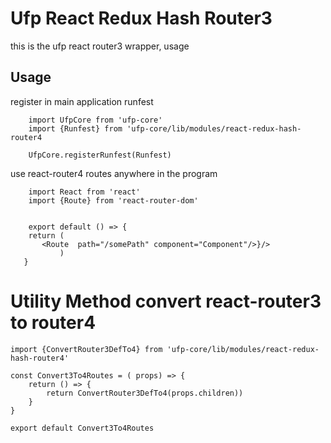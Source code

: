 # Ufp React Redux Hash Router3

this is the ufp react router3 wrapper, usage

## Usage

register in main application runfest



        import UfpCore from 'ufp-core'
        import {Runfest} from 'ufp-core/lib/modules/react-redux-hash-router4

        UfpCore.registerRunfest(Runfest)

        
use react-router4 routes anywhere in the program
       
        import React from 'react'
        import {Route} from 'react-router-dom' 
          
        
        export default () => {
		return (
		   <Route  path="/somePath" component="Component"/>}/>  
	           )
	   } 
	   
# Utility Method convert react-router3 to router4

	import {ConvertRouter3DefTo4} from 'ufp-core/lib/modules/react-redux-hash-router4'
	   
	const Convert3To4Routes = ( props) => {
		return () => { 
			return ConvertRouter3DefTo4(props.children)) 
		}
	}
	
	export default Convert3To4Routes
